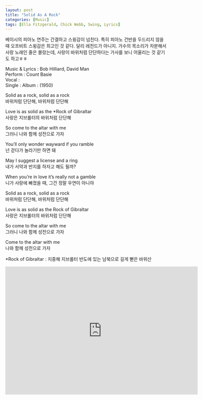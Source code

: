 ```yaml
---
layout: post
title: "Solid As A Rock"
categories: [Music]
tags: [Ella Fitzgerald, Chick Webb, Swing, Lyrics]
---
```


베이시의 피아노 연주는 간결하고 스윙감이 넘친다. 특히 피아노 건반을 두드리지 않을 때 오프비트 스윙감은 최고인 것 같다. 달리 레전드가 아니지. 가수의 목소리가 차분해서 사랑 노래인 줄은 몰랐는데, 사랑이 바위처럼 단단하다는 가사를 보니 어울리는 것 같기도 하고ㅎㅎ

Music & Lyrics : Bob Hilliard, David Man  
Perform : Count Basie  
Vocal :  
Single : 
Album : (1950)  

Solid as a rock, solid as a rock  
바위처럼 단단해, 바위처럼 단단해  

Love is as solid as the &#42;Rock of Gibraltar  
사랑은 지브롤터의 바위처럼 단단해  

So come to the altar with me  
그러니 나와 함께 성전으로 가자  

You’ll only wonder wayward if you ramble  
넌 걷다가 놀라기만 하면 돼  

May I suggest a license and a ring  
내가 서약과 반지를 하자고 해도 될까?  

When you’re in love it’s really not a gamble  
니가 사랑에 빠졌을 때, 그건 정말 우연이 아니야  

Solid as a rock, solid as a rock  
바위처럼 단단해, 바위처럼 단단해  

Love is as solid as the Rock of Gibraltar  
사랑은 지브롤터의 바위처럼 단단해  

So come to the altar with me  
그러니 나와 함께 성전으로 가자  

Come to the altar with me  
나와 함께 성전으로 가자  

&#42;Rock of Gibraltar : 지중해 지브롤터 반도에 있는 남북으로 길게 뻗은 바위산  

<iframe width="600" height="400" src="https://www.youtube.com/embed/Zr6rmfRHaKg" title="YouTube video player" frameborder="0" allow="accelerometer; autoplay; clipboard-write; encrypted-media; gyroscope; picture-in-picture" allowfullscreen></iframe>
